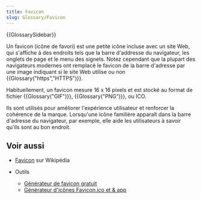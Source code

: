 ```yaml
---
title: Favicon
slug: Glossary/Favicon
---
```


{{GlossarySidebar}}

Un favicon (icône de favori) est une petite icône incluse avec un site Web, qui s'affiche à des endroits tels que la barre d'addresse du navigateur, les onglets de page et le menu des signets. Notez cependant que la plupart des navigateurs modernes ont remplacé le favicon de la barre d'adresse par une image indiquant si le site Web utilise ou non {{Glossary("https","HTTPS")}}.

Habituellement, un favicon mesure 16 x 16 pixels et est stocké au format de fichier {{Glossary("GIF")}}, {{Glossary("PNG")}}, ou ICO.

Ils sont utilisés pour améliorer l'expérience utilisateur et renforcer la cohérence de la marque. Lorsqu'une icône familière apparaît dans la barre d'adresse du navigateur, par exemple, elle aide les utilisateurs à savoir qu'ils sont au bon endroit.

## Voir aussi

- [Favicon](https://fr.wikipedia.org/wiki/Favicon) sur Wikipédia
- Outils

  - [Générateur de favicon gratuit](https://favicon.io/)
  - [Générateur d'icônes Favicon.ico et & app](https://www.favicon-generator.org/)
